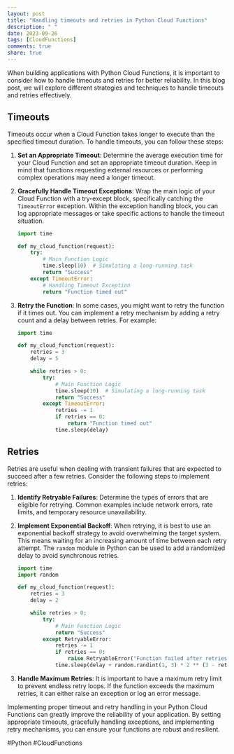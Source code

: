 ```yaml
---
layout: post
title: "Handling timeouts and retries in Python Cloud Functions"
description: " "
date: 2023-09-26
tags: [CloudFunctions]
comments: true
share: true
---
```


When building applications with Python Cloud Functions, it is important to consider how to handle timeouts and retries for better reliability. In this blog post, we will explore different strategies and techniques to handle timeouts and retries effectively.

## Timeouts

Timeouts occur when a Cloud Function takes longer to execute than the specified timeout duration. To handle timeouts, you can follow these steps:

1. **Set an Appropriate Timeout**: Determine the average execution time for your Cloud Function and set an appropriate timeout duration. Keep in mind that functions requesting external resources or performing complex operations may need a longer timeout.

2. **Gracefully Handle Timeout Exceptions**: Wrap the main logic of your Cloud Function with a try-except block, specifically catching the `TimeoutError` exception. Within the exception handling block, you can log appropriate messages or take specific actions to handle the timeout situation.

    ```python
    import time

    def my_cloud_function(request):
        try:
            # Main Function Logic
            time.sleep(10)  # Simulating a long-running task
            return "Success"
        except TimeoutError:
            # Handling Timeout Exception
            return "Function timed out"
    ```

3. **Retry the Function**: In some cases, you might want to retry the function if it times out. You can implement a retry mechanism by adding a retry count and a delay between retries. For example:

    ```python
    import time

    def my_cloud_function(request):
        retries = 3
        delay = 5

        while retries > 0:
            try:
                # Main Function Logic
                time.sleep(10)  # Simulating a long-running task
                return "Success"
            except TimeoutError:
                retries -= 1
                if retries == 0:
                    return "Function timed out"
                time.sleep(delay)
    ```

## Retries

Retries are useful when dealing with transient failures that are expected to succeed after a few retries. Consider the following steps to implement retries:

1. **Identify Retryable Failures**: Determine the types of errors that are eligible for retrying. Common examples include network errors, rate limits, and temporary resource unavailability.

2. **Implement Exponential Backoff**: When retrying, it is best to use an exponential backoff strategy to avoid overwhelming the target system. This means waiting for an increasing amount of time between each retry attempt. The `random` module in Python can be used to add a randomized delay to avoid synchronous retries.

    ```python
    import time
    import random

    def my_cloud_function(request):
        retries = 3
        delay = 2

        while retries > 0:
            try:
                # Main Function Logic
                return "Success"
            except RetryableError:
                retries -= 1
                if retries == 0:
                    raise RetryableError("Function failed after retries")
                time.sleep(delay + random.randint(1, 3) * 2 ** (3 - retries))
    ```

3. **Handle Maximum Retries**: It is important to have a maximum retry limit to prevent endless retry loops. If the function exceeds the maximum retries, it can either raise an exception or log an error message.

Implementing proper timeout and retry handling in your Python Cloud Functions can greatly improve the reliability of your application. By setting appropriate timeouts, gracefully handling exceptions, and implementing retry mechanisms, you can ensure your functions are robust and resilient.

#Python #CloudFunctions